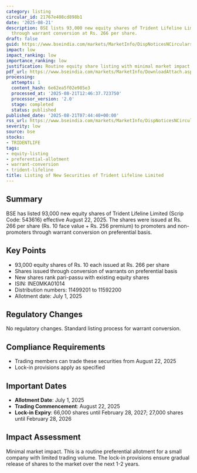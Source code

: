 ```yaml
---
category: listing
circular_id: 21767e408cd898b1
date: '2025-08-21'
description: BSE lists 93,000 new equity shares of Trident Lifeline Limited issued
  through warrant conversion at Rs. 266 per share.
draft: false
guid: https://www.bseindia.com/markets/MarketInfo/DispNoticesNCirculars.aspx?Noticeid={6ECBC089-0053-46C9-915B-5DF6FCD71A56}&noticeno=20250821-7&dt=08/21/2025&icount=7&totcount=28&flag=0
impact: low
impact_ranking: low
importance_ranking: low
justification: Routine equity share listing with minimal market impact for small company
pdf_url: https://www.bseindia.com/markets/MarketInfo/DownloadAttach.aspx?id=20250821-7&attachedId=
processing:
  attempts: 1
  content_hash: 6e62ea5f02e985e3
  processed_at: '2025-08-21T12:46:37.723750'
  processor_version: '2.0'
  stage: completed
  status: published
published_date: '2025-08-21T07:44:40+00:00'
rss_url: https://www.bseindia.com/markets/MarketInfo/DispNoticesNCirculars.aspx?Noticeid={6ECBC089-0053-46C9-915B-5DF6FCD71A56}&noticeno=20250821-7&dt=08/21/2025&icount=7&totcount=28&flag=0
severity: low
source: bse
stocks:
- TRIDENTLIFE
tags:
- equity-listing
- preferential-allotment
- warrant-conversion
- trident-lifeline
title: Listing of New Securities of Trident Lifeline Limited
---
```


## Summary

BSE has listed 93,000 new equity shares of Trident Lifeline Limited (Scrip Code: 543616) effective August 22, 2025. The shares were issued at Rs. 266 per share (Rs. 10 face value + Rs. 256 premium) to promoters and non-promoters through warrant conversion on preferential basis.

## Key Points

- 93,000 equity shares of Rs. 10 each issued at Rs. 266 per share
- Shares issued through conversion of warrants on preferential basis
- New shares rank pari-passu with existing equity shares
- ISIN: INE0MKA01014
- Distribution numbers: 11499201 to 11592200
- Allotment date: July 1, 2025

## Regulatory Changes

No regulatory changes. Standard listing process for warrant conversion.

## Compliance Requirements

- Trading members can trade these securities from August 22, 2025
- Lock-in provisions apply as specified

## Important Dates

- **Allotment Date**: July 1, 2025
- **Trading Commencement**: August 22, 2025
- **Lock-in Expiry**: 66,000 shares until February 28, 2027; 27,000 shares until February 28, 2026

## Impact Assessment

Minimal market impact. This is a routine preferential allotment for a small company with limited trading volume. The lock-in provisions ensure gradual release of shares to the market over the next 1-2 years.